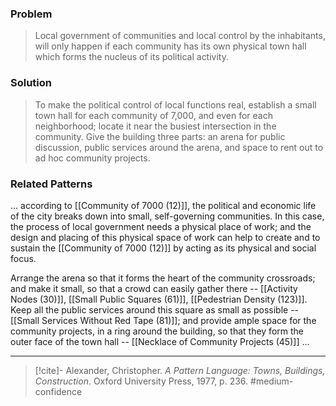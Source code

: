 ### Problem
>Local government of communities and local control by the inhabitants, will only happen if each community has its own physical town hall which forms the nucleus of its political activity.

### Solution
>To make the political control of local functions real, establish a small town hall for each community of 7,000, and even for each neighborhood; locate it near the busiest intersection in the community. Give the building three parts: an arena for public discussion, public services around the arena, and space to rent out to ad hoc community projects.

### Related Patterns
... according to [[Community of 7000 (12)]], the political and economic life of the city breaks down into small, self-governing communities. In this case, the process of local government needs a physical place of work; and the design and placing of this physical space of work can help to create and to sustain the [[Community of 7000 (12)]] by acting as its physical and social focus.

Arrange the arena so that it forms the heart of the community crossroads; and make it small, so that a crowd can easily gather there -- [[Activity Nodes (30)]], [[Small Public Squares (61)]], [[Pedestrian Density (123)]]. Keep all the public services around this square as small as possible -- [[Small Services Without Red Tape (81)]]; and provide ample space for the community projects, in a ring around the building, so that they form the outer face of the town hall -- [[Necklace of Community Projects (45)]] ...

---
> [!cite]- Alexander, Christopher. _A Pattern Language: Towns, Buildings, Construction_. Oxford University Press, 1977, p. 236.
> #medium-confidence 